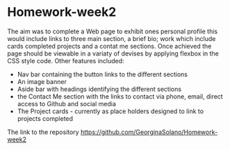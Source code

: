 # Homework-week2
The aim was to complete a Web page to exhibit ones personal profile
this would include links to three main section, a brief bio; work which include cards completed projects and a contat me sections.
Once achieved the page should be viewable in a variaty of devises by applying flexbox in the CSS style code.
Other features included:
* Nav bar containing the button links to the different sections
* An image banner
* Aside bar with headings identifying the different sections
* the Contact Me section with the links to contact via phone, email, direct access to Github and social media
* The Project cards - currently as place holders designed to link to projects completed 

The link to the repository
https://github.com/GeorginaSolano/Homework-week2



